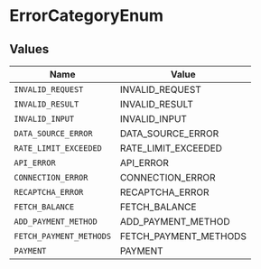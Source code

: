 # ErrorCategoryEnum


## Values

| Name                    | Value                   |
| ----------------------- | ----------------------- |
| `INVALID_REQUEST`       | INVALID_REQUEST         |
| `INVALID_RESULT`        | INVALID_RESULT          |
| `INVALID_INPUT`         | INVALID_INPUT           |
| `DATA_SOURCE_ERROR`     | DATA_SOURCE_ERROR       |
| `RATE_LIMIT_EXCEEDED`   | RATE_LIMIT_EXCEEDED     |
| `API_ERROR`             | API_ERROR               |
| `CONNECTION_ERROR`      | CONNECTION_ERROR        |
| `RECAPTCHA_ERROR`       | RECAPTCHA_ERROR         |
| `FETCH_BALANCE`         | FETCH_BALANCE           |
| `ADD_PAYMENT_METHOD`    | ADD_PAYMENT_METHOD      |
| `FETCH_PAYMENT_METHODS` | FETCH_PAYMENT_METHODS   |
| `PAYMENT`               | PAYMENT                 |